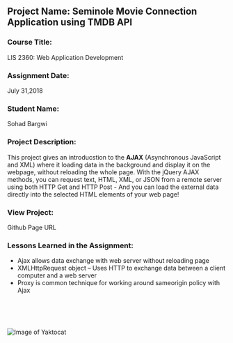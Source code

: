 ## Project Name:  Seminole Movie Connection Application using TMDB API

### Course Title:
LIS 2360:  Web Application Development

### Assignment Date:  
July 31,2018

### Student Name:  
Sohad Bargwi

### Project Description:
This project gives an introducstion to the **AJAX** (Asynchronous JavaScript and XML) where it loading data in the background and display it on the webpage, without reloading the whole page. With the jQuery AJAX methods, you can request text, HTML, XML, or JSON from a remote server using both HTTP Get and HTTP Post - And you can load the external data directly into the selected HTML elements of your web page!

### View Project:
Github Page URL 


### Lessons Learned in the Assignment:
- Ajax allows data exchange with web server without reloading page
- XMLHttpRequest object – Uses HTTP to exchange data between a client computer and a web server
- Proxy is common technique for working around sameorigin policy with Ajax

<br>
<br>
<br>

![Image of Yaktocat](https://derivadow.files.wordpress.com/2007/01/ajax.png?w=506&h=309)